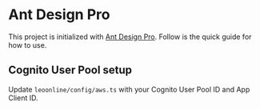 # Ant Design Pro

This project is initialized with [Ant Design Pro](https://pro.ant.design). Follow is the quick guide for how to use.

## Cognito User Pool setup
Update `leoonline/config/aws.ts` with your Cognito User Pool ID and App Client ID.
